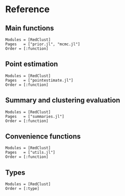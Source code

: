 # Reference

## Main functions
```@autodocs
Modules = [RedClust]
Pages   = ["prior.jl", "mcmc.jl"]
Order = [:function]
```

## Point estimation
```@autodocs
Modules = [RedClust]
Pages   = ["pointestimate.jl"]
Order = [:function]
```

## Summary and clustering evaluation
```@autodocs
Modules = [RedClust]
Pages   = ["summaries.jl"]
Order = [:function]
```

## Convenience functions
```@autodocs
Modules = [RedClust]
Pages   = ["utils.jl"]
Order = [:function]
```

## Types
```@autodocs
Modules = [RedClust]
Order = [:type]
```